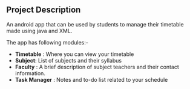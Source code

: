 
## Project Description 

An android app that can be used by students to manage their timetable made using java and XML.  

The app has following modules:-
 
 *  **Timetable** : Where you can view your timetable
 *  **Subject**: List of subjects and their syllabus 
 * **Faculty** : A brief description of subject teachers and their contact information.
 * **Task Manager** : Notes and to-do list related to your schedule
 
